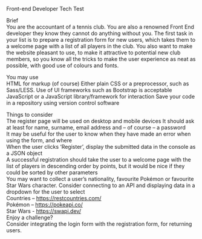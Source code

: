 Front-end Developer Tech Test

Brief  
You are the accountant of a tennis club. You are also a renowned Front End developer they know they cannot do anything without you. The first task in your list is to prepare a registration form for new users, which takes them to a welcome page with a list of all players in the club.
You also want to make the website pleasant to use, to make it attractive to potential new club members, so you know all the tricks to make the user experience as neat as possible, with good use of colours and fonts.

You may use  
HTML for markup (of course)
Either plain CSS or a preprocessor, such as Sass/LESS. Use of UI frameworks such as Bootstrap is acceptable
JavaScript or a JavaScript library/framework for interaction
Save your code in a repository using version control software

Things to consider  
The register page will be used on desktop and mobile devices
It should ask at least for name, surname, email address and – of course – a password  
It may be useful for the user to know when they have made an error when using the form, and where  
When the user clicks ‘Register’, display the submitted data in the console as a JSON object  
A successful registration should take the user to a welcome page with the list of players in descending order by points, but it would be nice if they could be sorted by other parameters  
You may want to collect a user’s nationality, favourite Pokémon or favourite Star Wars character. Consider connecting to an API and displaying data in a dropdown for the user to select  
Countries – https://restcountries.com/  
Pokémon – https://pokeapi.co/  
Star Wars - https://swapi.dev/  
Enjoy a challenge?  
Consider integrating the login form with the registration form, for returning users.
